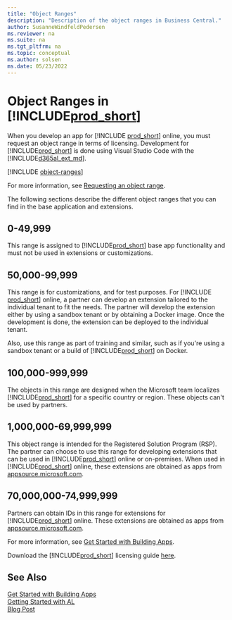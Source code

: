 ```yaml
---
title: "Object Ranges"
description: "Description of the object ranges in Business Central."
author: SusanneWindfeldPedersen
ms.reviewer: na
ms.suite: na
ms.tgt_pltfrm: na
ms.topic: conceptual
ms.author: solsen
ms.date: 05/23/2022
---
```


# Object Ranges in [!INCLUDE[prod_short](includes/prod_short.md)]

When you develop an app for [!INCLUDE [prod_short](includes/prod_short.md)] online, you must request an object range in terms of licensing. Development for [!INCLUDE[prod_short](includes/prod_short.md)] is done using Visual Studio Code with the [!INCLUDE[d365al_ext_md](../includes/d365al_ext_md.md)].  

[!INCLUDE [object-ranges](includes/object-ranges.md)]

For more information, see [Requesting an object range](readiness/get-started.md#requesting-an-object-range).  

The following sections describe the different object ranges that you can find in the base application and extensions.

## 0-49,999

This range is assigned to [!INCLUDE[prod_short](includes/prod_short.md)] base app functionality and must not be used in extensions or customizations.

## 50,000-99,999

This range is for customizations, and for test purposes. For [!INCLUDE [prod_short](includes/prod_short.md)] online, a partner can develop an extension tailored to the individual tenant to fit the needs. The partner will develop the extension either by using a sandbox tenant or by obtaining a Docker image. Once the development is done, the extension can be deployed to the individual tenant.

Also, use this range as part of training and similar, such as if you're using a sandbox tenant or a build of [!INCLUDE[prod_short](includes/prod_short.md)] on Docker.

## 100,000-999,999

The objects in this range are designed when the Microsoft team localizes [!INCLUDE[prod_short](includes/prod_short.md)] for a specific country or region. These objects can't be used by partners.

## 1,000,000-69,999,999

This object range is intended for the Registered Solution Program (RSP). The partner can choose to use this range for developing extensions that can be used in [!INCLUDE[prod_short](includes/prod_short.md)] online or on-premises. When used in [!INCLUDE[prod_short](includes/prod_short.md)] online, these extensions are obtained as apps from [appsource.microsoft.com](https://appsource.microsoft.com).

## 70,000,000-74,999,999

Partners can obtain IDs in this range for extensions for [!INCLUDE[prod_short](includes/prod_short.md)] online. These extensions are obtained as apps from [appsource.microsoft.com](https://appsource.microsoft.com).

For more information, see [Get Started with Building Apps](readiness/get-started.md).

Download the [!INCLUDE[prod_short](includes/prod_short.md)] licensing guide [here](https://go.microsoft.com/fwlink/?LinkId=871590&clcid=0x409).

## See Also

[Get Started with Building Apps](readiness/get-started.md)  
[Getting Started with AL](devenv-get-started.md)  
[Blog Post](https://community.dynamics.com/business/b/businesscentraldevitpro/archive/2018/10/17/which-object-ranges-can-we-use-with-microsoft-dynamics-365-business-central)
